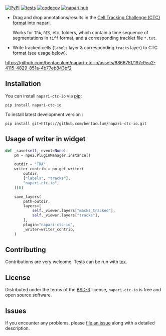 
[![PyPI](https://img.shields.io/pypi/v/napari-ctc-io.svg?color=green)](https://pypi.org/project/napari-ctc-io)
[![tests](https://github.com/bentaculum/napari-ctc-io/workflows/tests/badge.svg)](https://github.com/bentaculum/napari-ctc-io/actions)
[![codecov](https://codecov.io/gh/bentaculum/napari-ctc-io/branch/main/graph/badge.svg)](https://codecov.io/gh/bentaculum/napari-ctc-io)
[![napari hub](https://img.shields.io/endpoint?url=https://api.napari-hub.org/shields/napari-ctc-io)](https://napari-hub.org/plugins/napari-ctc-io)

- Drag and drop annotations/results in the [Cell Tracking Challenge (CTC) format](https://celltrackingchallenge.net) into napari.

  Works for `TRA`, `RES`, etc. folders, which contain a time sequence of segmentations in `tiff` format, and a corresponding tracklet file `*.txt`.
- Write tracked cells (`labels` layer & corresponding `tracks` layer) to CTC format (see usage below).


https://github.com/bentaculum/napari-ctc-io/assets/8866751/197c9ea2-4115-4829-851a-4b77eb843bf2


## Installation

You can install `napari-ctc-io` via [pip]:

    pip install napari-ctc-io



To install latest development version :


    pip install git+https://github.com/bentaculum/napari-ctc-io.git

## Usage of writer in widget

```python
def _save(self, event=None):
    pm = npe2.PluginManager.instance()

    outdir = "TRA"
    writer_contrib = pm.get_writer(
        outdir,
        ["labels", "tracks"],
        "napari-ctc-io",
    )[0]

    save_layers(
        path=outdir,
        layers=[
            self._viewer.layers["masks_tracked"],
            self._viewer.layers["tracks"],
        ],
        plugin="napari-ctc-io",
        _writer=writer_contrib,
    )
```


## Contributing

Contributions are very welcome. Tests can be run with [tox].

## License

Distributed under the terms of the [BSD-3] license,
`napari-ctc-io` is free and open source software.

## Issues

If you encounter any problems, please [file an issue] along with a detailed description.

[napari]: https://github.com/napari/napari
[Cookiecutter]: https://github.com/audreyr/cookiecutter
[@napari]: https://github.com/napari
[MIT]: http://opensource.org/licenses/MIT
[BSD-3]: http://opensource.org/licenses/BSD-3-Clause
[GNU GPL v3.0]: http://www.gnu.org/licenses/gpl-3.0.txt
[GNU LGPL v3.0]: http://www.gnu.org/licenses/lgpl-3.0.txt
[Apache Software License 2.0]: http://www.apache.org/licenses/LICENSE-2.0
[Mozilla Public License 2.0]: https://www.mozilla.org/media/MPL/2.0/index.txt
[cookiecutter-napari-plugin]: https://github.com/napari/cookiecutter-napari-plugin

[file an issue]: https://github.com/bentaculum/napari-ctc-io/issues

[napari]: https://github.com/napari/napari
[tox]: https://tox.readthedocs.io/en/latest/
[pip]: https://pypi.org/project/pip/
[PyPI]: https://pypi.org/
